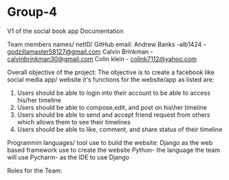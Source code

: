 # Group-4
V1 of the social book app Documentation

Team members names/ netID/ GitHub email:
  Andrew Banks -alb1424 - godzillamaster58127@gmail.com
  Calvin Brinkman - calvinbrinkman30@gmail.com
  Colin klein - colink7112@yahoo.com

Overall objective of the project:
The objective is to create a facebook like social media app/ website
it's functions for the website/app as listed are:
  1. Users should be able to login into their account to be able to access his/her timeline 
  2. Users should be able to compose,edit, and post on his\her timeline
  3. Users should be able to send and accept friend request from others which allows them to see their timelines
  4. Users should be able to like, comment, and share status of their timeline
  
Programmin languages/ tool use to bulid the website:
Django as the web based framework use to create the website 
Python- the language the team will use
Pycharm- as the IDE to use Django

Roles for the Team:
